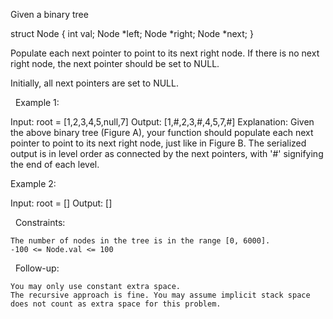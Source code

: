 Given a binary tree

struct Node {
  int val;
  Node *left;
  Node *right;
  Node *next;
}


Populate each next pointer to point to its next right node. If there is no next right node, the next pointer should be set to NULL.

Initially, all next pointers are set to NULL.

 
Example 1:

Input: root = [1,2,3,4,5,null,7]
Output: [1,#,2,3,#,4,5,7,#]
Explanation: Given the above binary tree (Figure A), your function should populate each next pointer to point to its next right node, just like in Figure B. The serialized output is in level order as connected by the next pointers, with '#' signifying the end of each level.


Example 2:

Input: root = []
Output: []


 
Constraints:


	The number of nodes in the tree is in the range [0, 6000].
	-100 <= Node.val <= 100


 
Follow-up:


	You may only use constant extra space.
	The recursive approach is fine. You may assume implicit stack space does not count as extra space for this problem.

